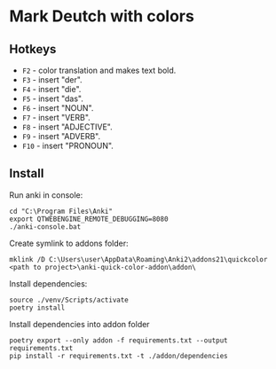 # Mark Deutch with colors

## Hotkeys

- ``F2`` - color translation and makes text bold.
- ``F3`` - insert "der".
- ``F4`` - insert "die".
- ``F5`` - insert "das".
- ``F6`` - insert "NOUN".
- ``F7`` - insert "VERB".
- ``F8`` - insert "ADJECTIVE".
- ``F9`` - insert "ADVERB".
- ``F10`` - insert "PRONOUN".

## Install

Run anki in console:

    cd "C:\Program Files\Anki"
    export QTWEBENGINE_REMOTE_DEBUGGING=8080
    ./anki-console.bat

Create symlink to addons folder:

    mklink /D C:\Users\user\AppData\Roaming\Anki2\addons21\quickcolor <path to project>\anki-quick-color-addon\addon\

Install dependencies:

    source ./venv/Scripts/activate
    poetry install

Install dependencies into addon folder

    poetry export --only addon -f requirements.txt --output requirements.txt
    pip install -r requirements.txt -t ./addon/dependencies
